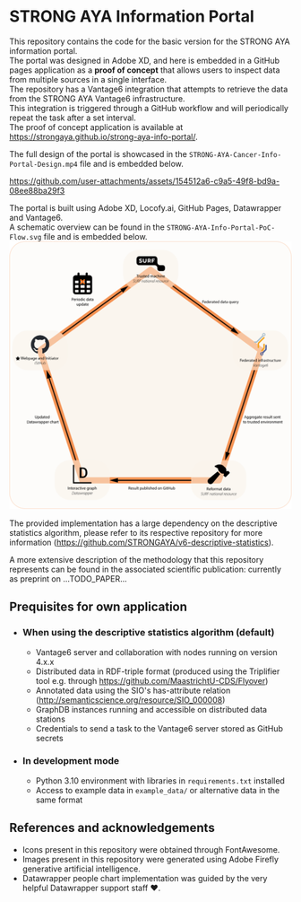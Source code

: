# STRONG AYA Information Portal
This repository contains the code for the basic version for the STRONG AYA information portal.  
The portal was designed in Adobe XD, and here is embedded in a GitHub pages application as a **proof of concept** 
that allows users to inspect data from multiple sources in a single interface.  
The repository has a Vantage6 integration
that attempts to retrieve the data from the STRONG AYA Vantage6 infrastructure.  
This integration is triggered through a GitHub workflow and will periodically repeat the task after a set interval.  
The proof of concept application is available at https://strongaya.github.io/strong-aya-info-portal/.

The full design of the portal is showcased in the `STRONG-AYA-Cancer-Info-Portal-Design.mp4` file
and is embedded below.

https://github.com/user-attachments/assets/154512a6-c9a5-49f8-bd9a-08ee88ba29f3

The portal is built using Adobe XD, Locofy.ai, GitHub Pages, Datawrapper and Vantage6.  
A schematic overview can be found in the `STRONG-AYA-Info-Portal-PoC-Flow.svg` file and is embedded below.
![Schematic Overview](STRONG-AYA-Info-Portal-PoC-Flow.svg)

The provided implementation has a large dependency on the descriptive statistics algorithm,
please refer to its respective repository for more information
(https://github.com/STRONGAYA/v6-descriptive-statistics).

A more extensive description of the methodology that this repository represents 
can be found in the associated scientific publication: currently as preprint on ...TODO_PAPER...

## Prequisites for own application
- ### When using the descriptive statistics algorithm (default)
  - Vantage6 server and collaboration with nodes running on version 4.x.x
  - Distributed data in RDF-triple format 
  (produced using the Triplifier tool e.g. through https://github.com/MaastrichtU-CDS/Flyover)
  - Annotated data using the SIO's has-attribute relation 
  (http://semanticscience.org/resource/SIO_000008)
  - GraphDB instances running and accessible on distributed data stations
  - Credentials to send a task to the Vantage6 server stored as GitHub secrets
- ### In development mode
  - Python 3.10 environment with libraries in `requirements.txt` installed
  - Access to example data in `example_data/` or alternative data in the same format

## References and acknowledgements
- Icons present in this repository were obtained through FontAwesome.
- Images present in this repository were generated using Adobe Firefly generative artificial intelligence.
- Datawrapper people chart implementation was guided by the very helpful Datawrapper support staff ❤️. 
